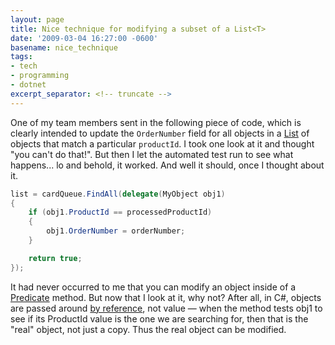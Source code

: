 ```yaml
---
layout: page
title: Nice technique for modifying a subset of a List<T>
date: '2009-03-04 16:27:00 -0600'
basename: nice_technique
tags:
- tech
- programming
- dotnet
excerpt_separator: <!-- truncate -->
---
```


One of my team members sent in the following piece of code, which is clearly
intended to update the `OrderNumber` field for all objects in a
<a href="http://msdn.microsoft.com/en-us/library/6sh2ey19.aspx">List<T></a> of
objects that match a particular `productId`. I took one look at it and thought
"you can't do that!". But then I let the automated test run to see what
happens... lo and behold, it worked. And well it should, once I thought about
it.

<!-- truncate -->

```csharp
list = cardQueue.FindAll(delegate(MyObject obj1)
{
    if (obj1.ProductId == processedProductId)
    {
        obj1.OrderNumber = orderNumber;
    }

    return true;
});
```

It had never occurred to me that you can modify an object inside of a <a
href="http://msdn.microsoft.com/en-us/library/bfcke1bz.aspx">Predicate<T></a>
method. But now that I look at it, why not? After all, in C#, objects are passed
around <a href="http://msdn.microsoft.com/en-us/library/0f66670z(VS.71).aspx">by
reference</a>, not value &mdash; when the method tests obj1 to see if its
ProductId value is the one we are searching for, then that is the "real" object,
not just a copy. Thus the real object can be modified.
